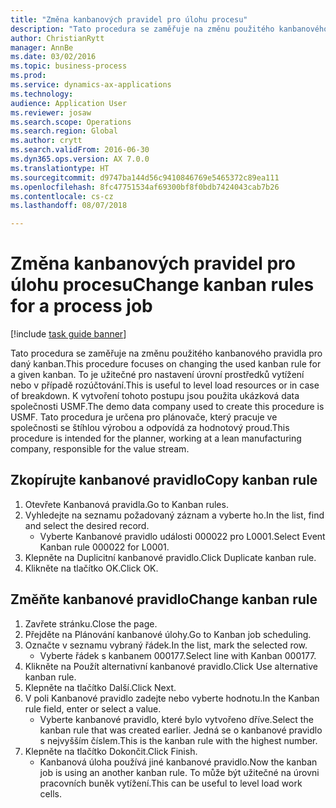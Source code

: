 ```yaml
--- 
title: "Změna kanbanových pravidel pro úlohu procesu"
description: "Tato procedura se zaměřuje na změnu použitého kanbanového pravidla pro daný kanban."
author: ChristianRytt
manager: AnnBe
ms.date: 03/02/2016
ms.topic: business-process
ms.prod: 
ms.service: dynamics-ax-applications
ms.technology: 
audience: Application User
ms.reviewer: josaw
ms.search.scope: Operations
ms.search.region: Global
ms.author: crytt
ms.search.validFrom: 2016-06-30
ms.dyn365.ops.version: AX 7.0.0
ms.translationtype: HT
ms.sourcegitcommit: d9747ba144d56c9410846769e5465372c89ea111
ms.openlocfilehash: 8fc47751534af69300bf8f0bdb7424043cab7b26
ms.contentlocale: cs-cz
ms.lasthandoff: 08/07/2018

---
```

# <a name="change-kanban-rules-for-a-process-job"></a><span data-ttu-id="eed70-103">Změna kanbanových pravidel pro úlohu procesu</span><span class="sxs-lookup"><span data-stu-id="eed70-103">Change kanban rules for a process job</span></span>

[!include [task guide banner](../../includes/task-guide-banner.md)]

<span data-ttu-id="eed70-104">Tato procedura se zaměřuje na změnu použitého kanbanového pravidla pro daný kanban.</span><span class="sxs-lookup"><span data-stu-id="eed70-104">This procedure focuses on changing the used kanban rule for a given kanban.</span></span> <span data-ttu-id="eed70-105">To je užitečné pro nastavení úrovní prostředků vytížení nebo v případě rozúčtování.</span><span class="sxs-lookup"><span data-stu-id="eed70-105">This is useful to level load resources or in case of breakdown.</span></span> <span data-ttu-id="eed70-106">K vytvoření tohoto postupu jsou použita ukázková data společnosti USMF.</span><span class="sxs-lookup"><span data-stu-id="eed70-106">The demo data company used to create this procedure is USMF.</span></span> <span data-ttu-id="eed70-107">Tato procedura je určena pro plánovače, který pracuje ve společnosti se štíhlou výrobou a odpovídá za hodnotový proud.</span><span class="sxs-lookup"><span data-stu-id="eed70-107">This procedure is intended for the planner, working at a lean manufacturing company, responsible for the value stream.</span></span>


## <a name="copy-kanban-rule"></a><span data-ttu-id="eed70-108">Zkopírujte kanbanové pravidlo</span><span class="sxs-lookup"><span data-stu-id="eed70-108">Copy kanban rule</span></span>
1. <span data-ttu-id="eed70-109">Otevřete Kanbanová pravidla.</span><span class="sxs-lookup"><span data-stu-id="eed70-109">Go to Kanban rules.</span></span>
2. <span data-ttu-id="eed70-110">Vyhledejte na seznamu požadovaný záznam a vyberte ho.</span><span class="sxs-lookup"><span data-stu-id="eed70-110">In the list, find and select the desired record.</span></span>
    * <span data-ttu-id="eed70-111">Vyberte Kanbanové pravidlo události 000022 pro L0001.</span><span class="sxs-lookup"><span data-stu-id="eed70-111">Select Event Kanban rule 000022 for L0001.</span></span>  
3. <span data-ttu-id="eed70-112">Klepněte na Duplicitní kanbanové pravidlo.</span><span class="sxs-lookup"><span data-stu-id="eed70-112">Click Duplicate kanban rule.</span></span>
4. <span data-ttu-id="eed70-113">Klikněte na tlačítko OK.</span><span class="sxs-lookup"><span data-stu-id="eed70-113">Click OK.</span></span>

## <a name="change-kanban-rule"></a><span data-ttu-id="eed70-114">Změňte kanbanové pravidlo</span><span class="sxs-lookup"><span data-stu-id="eed70-114">Change kanban rule</span></span>
1. <span data-ttu-id="eed70-115">Zavřete stránku.</span><span class="sxs-lookup"><span data-stu-id="eed70-115">Close the page.</span></span>
2. <span data-ttu-id="eed70-116">Přejděte na Plánování kanbanové úlohy.</span><span class="sxs-lookup"><span data-stu-id="eed70-116">Go to Kanban job scheduling.</span></span>
3. <span data-ttu-id="eed70-117">Označte v seznamu vybraný řádek.</span><span class="sxs-lookup"><span data-stu-id="eed70-117">In the list, mark the selected row.</span></span>
    * <span data-ttu-id="eed70-118">Vyberte řádek s kanbanem 000177.</span><span class="sxs-lookup"><span data-stu-id="eed70-118">Select line with Kanban 000177.</span></span>  
4. <span data-ttu-id="eed70-119">Klikněte na Použít alternativní kanbanové pravidlo.</span><span class="sxs-lookup"><span data-stu-id="eed70-119">Click Use alternative kanban rule.</span></span>
5. <span data-ttu-id="eed70-120">Klepněte na tlačítko Další.</span><span class="sxs-lookup"><span data-stu-id="eed70-120">Click Next.</span></span>
6. <span data-ttu-id="eed70-121">V poli Kanbanové pravidlo zadejte nebo vyberte hodnotu.</span><span class="sxs-lookup"><span data-stu-id="eed70-121">In the Kanban rule field, enter or select a value.</span></span>
    * <span data-ttu-id="eed70-122">Vyberte kanbanové pravidlo, které bylo vytvořeno dříve.</span><span class="sxs-lookup"><span data-stu-id="eed70-122">Select the kanban rule that was created earlier.</span></span> <span data-ttu-id="eed70-123">Jedná se o kanbanové pravidlo s nejvyšším číslem.</span><span class="sxs-lookup"><span data-stu-id="eed70-123">This is the kanban rule with the highest number.</span></span>  
7. <span data-ttu-id="eed70-124">Klepněte na tlačítko Dokončit.</span><span class="sxs-lookup"><span data-stu-id="eed70-124">Click Finish.</span></span>
    * <span data-ttu-id="eed70-125">Kanbanová úloha používá jiné kanbanové pravidlo.</span><span class="sxs-lookup"><span data-stu-id="eed70-125">Now the kanban job is using an another kanban rule.</span></span> <span data-ttu-id="eed70-126">To může být užitečné na úrovni pracovních buněk vytížení.</span><span class="sxs-lookup"><span data-stu-id="eed70-126">This can be useful to level load work cells.</span></span>  



